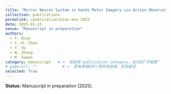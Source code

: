 ```yaml
---
title: "Mirror Neuron System in Hands Motor Imagery via Action Observation: An EEG–fNIRS Study"
collection: publications
permalink: /publication/bian-mns-2025
date: 2025-01-15
venue: "Manuscript in preparation"
authors:
  - Y. Bian
  - Y.-H. Chen
  - Y. Xu
  - W. Zheng
  - M. Sawan
category: manuscript   # <- 若启用 publication_category，会归到“手稿类”
# paperurl: ""           # <- 若有草稿PDF/预印本就填，否则留空
selected: True
---
```


**Status:** Manuscript in preparation (2025).

